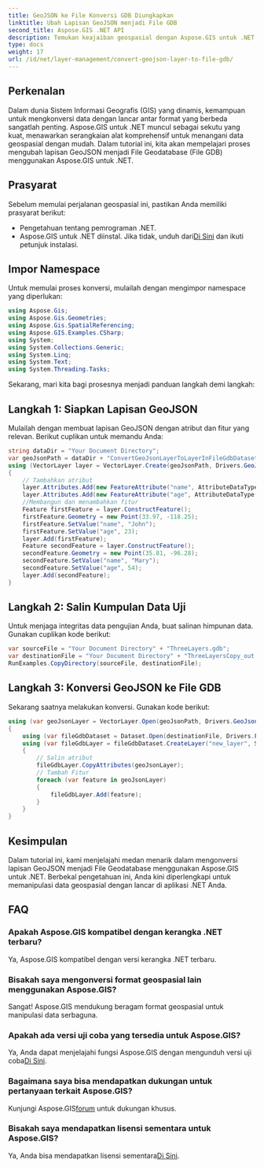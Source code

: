 ```yaml
---
title: GeoJSON ke File Konversi GDB Diungkapkan
linktitle: Ubah Lapisan GeoJSON menjadi File GDB
second_title: Aspose.GIS .NET API
description: Temukan keajaiban geospasial dengan Aspose.GIS untuk .NET! Konversi lapisan GeoJSON ke File Geodatabases dengan mudah. Coba sekarang! #Asumsikan #GIS
type: docs
weight: 17
url: /id/net/layer-management/convert-geojson-layer-to-file-gdb/
---
```

## Perkenalan
Dalam dunia Sistem Informasi Geografis (GIS) yang dinamis, kemampuan untuk mengkonversi data dengan lancar antar format yang berbeda sangatlah penting. Aspose.GIS untuk .NET muncul sebagai sekutu yang kuat, menawarkan serangkaian alat komprehensif untuk menangani data geospasial dengan mudah. Dalam tutorial ini, kita akan mempelajari proses mengubah lapisan GeoJSON menjadi File Geodatabase (File GDB) menggunakan Aspose.GIS untuk .NET.
## Prasyarat
Sebelum memulai perjalanan geospasial ini, pastikan Anda memiliki prasyarat berikut:
- Pengetahuan tentang pemrograman .NET.
-  Aspose.GIS untuk .NET diinstal. Jika tidak, unduh dari[Di Sini](https://releases.aspose.com/gis/net/) dan ikuti petunjuk instalasi.
## Impor Namespace
Untuk memulai proses konversi, mulailah dengan mengimpor namespace yang diperlukan:
```csharp
using Aspose.Gis;
using Aspose.Gis.Geometries;
using Aspose.Gis.SpatialReferencing;
using Aspose.GIS.Examples.CSharp;
using System;
using System.Collections.Generic;
using System.Linq;
using System.Text;
using System.Threading.Tasks;
```
Sekarang, mari kita bagi prosesnya menjadi panduan langkah demi langkah:
## Langkah 1: Siapkan Lapisan GeoJSON
Mulailah dengan membuat lapisan GeoJSON dengan atribut dan fitur yang relevan. Berikut cuplikan untuk memandu Anda:
```csharp
string dataDir = "Your Document Directory";
var geoJsonPath = dataDir + "ConvertGeoJsonLayerToLayerInFileGdbDataset_out.json";
using (VectorLayer layer = VectorLayer.Create(geoJsonPath, Drivers.GeoJson))
{
    // Tambahkan atribut
    layer.Attributes.Add(new FeatureAttribute("name", AttributeDataType.String));
    layer.Attributes.Add(new FeatureAttribute("age", AttributeDataType.Integer));
    //Membangun dan menambahkan fitur
    Feature firstFeature = layer.ConstructFeature();
    firstFeature.Geometry = new Point(33.97, -118.25);
    firstFeature.SetValue("name", "John");
    firstFeature.SetValue("age", 23);
    layer.Add(firstFeature);
    Feature secondFeature = layer.ConstructFeature();
    secondFeature.Geometry = new Point(35.81, -96.28);
    secondFeature.SetValue("name", "Mary");
    secondFeature.SetValue("age", 54);
    layer.Add(secondFeature);
}
```
## Langkah 2: Salin Kumpulan Data Uji
Untuk menjaga integritas data pengujian Anda, buat salinan himpunan data. Gunakan cuplikan kode berikut:
```csharp
var sourceFile = "Your Document Directory" + "ThreeLayers.gdb";
var destinationFile = "Your Document Directory" + "ThreeLayersCopy_out.gdb";
RunExamples.CopyDirectory(sourceFile, destinationFile);
```
## Langkah 3: Konversi GeoJSON ke File GDB
Sekarang saatnya melakukan konversi. Gunakan kode berikut:
```csharp
using (var geoJsonLayer = VectorLayer.Open(geoJsonPath, Drivers.GeoJson))
{
    using (var fileGdbDataset = Dataset.Open(destinationFile, Drivers.FileGdb))
    using (var fileGdbLayer = fileGdbDataset.CreateLayer("new_layer", SpatialReferenceSystem.Wgs84))
    {
        // Salin atribut
        fileGdbLayer.CopyAttributes(geoJsonLayer);
        // Tambah Fitur
        foreach (var feature in geoJsonLayer)
        {
            fileGdbLayer.Add(feature);
        }
    }
}
```
## Kesimpulan
Dalam tutorial ini, kami menjelajahi medan menarik dalam mengonversi lapisan GeoJSON menjadi File Geodatabase menggunakan Aspose.GIS untuk .NET. Berbekal pengetahuan ini, Anda kini diperlengkapi untuk memanipulasi data geospasial dengan lancar di aplikasi .NET Anda.
## FAQ
### Apakah Aspose.GIS kompatibel dengan kerangka .NET terbaru?
Ya, Aspose.GIS kompatibel dengan versi kerangka .NET terbaru.
### Bisakah saya mengonversi format geospasial lain menggunakan Aspose.GIS?
Sangat! Aspose.GIS mendukung beragam format geospasial untuk manipulasi data serbaguna.
### Apakah ada versi uji coba yang tersedia untuk Aspose.GIS?
 Ya, Anda dapat menjelajahi fungsi Aspose.GIS dengan mengunduh versi uji coba[Di Sini](https://releases.aspose.com/).
### Bagaimana saya bisa mendapatkan dukungan untuk pertanyaan terkait Aspose.GIS?
 Kunjungi Aspose.GIS[forum](https://forum.aspose.com/c/gis/33) untuk dukungan khusus.
### Bisakah saya mendapatkan lisensi sementara untuk Aspose.GIS?
 Ya, Anda bisa mendapatkan lisensi sementara[Di Sini](https://purchase.aspose.com/temporary-license/).